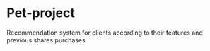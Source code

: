 # Pet-project
Recommendation system for clients according to their features and previous shares purchases
